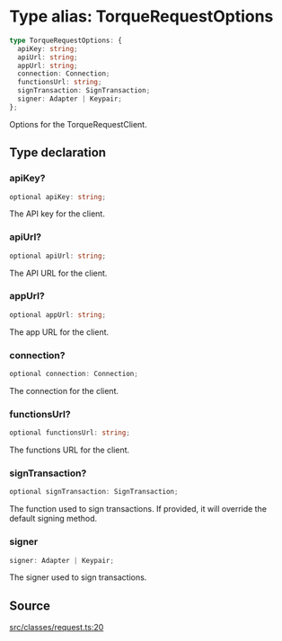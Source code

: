 # Type alias: TorqueRequestOptions

```ts
type TorqueRequestOptions: {
  apiKey: string;
  apiUrl: string;
  appUrl: string;
  connection: Connection;
  functionsUrl: string;
  signTransaction: SignTransaction;
  signer: Adapter | Keypair;
};
```

Options for the TorqueRequestClient.

## Type declaration

### apiKey?

```ts
optional apiKey: string;
```

The API key for the client.

### apiUrl?

```ts
optional apiUrl: string;
```

The API URL for the client.

### appUrl?

```ts
optional appUrl: string;
```

The app URL for the client.

### connection?

```ts
optional connection: Connection;
```

The connection for the client.

### functionsUrl?

```ts
optional functionsUrl: string;
```

The functions URL for the client.

### signTransaction?

```ts
optional signTransaction: SignTransaction;
```

The function used to sign transactions. If provided, it will override the default signing method.

### signer

```ts
signer: Adapter | Keypair;
```

The signer used to sign transactions.

## Source

[src/classes/request.ts:20](https://github.com/torque-labs/torque-ts-sdk/blob/06c96b69b43209c72870e94ce49516c9ed8e9158/src/classes/request.ts#L20)
